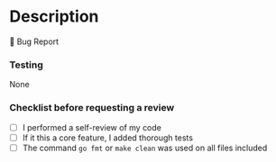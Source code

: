# Description
<!-- Please add a summary for this PR. Summary should scale w/ PR size! -->
🐛 Bug Report

<!-- ## Relevant Links
Please add any relevant links or resources, ideally links to related PRs, technical concepts and/or literature!
- [GoDocs](https://pkg.go.dev/github.com/vertgenlab/gonomics) -->

### Testing
<!-- if relevant, document how you tested this code, and how someone else might also test it -->
None

### Checklist before requesting a review

- [ ] I performed a self-review of my code
- [ ] If it this a core feature, I added thorough tests
- [ ] The command `go fmt` or `make clean` was used on all files included

<!-- ### Screenshots & Media
if relevant, add an screenshots, images or recordings -->

<!-- ### Edge cases / Breaking Changes / Known Issues
if relevant, document any edge cases, known issues, etc -->
